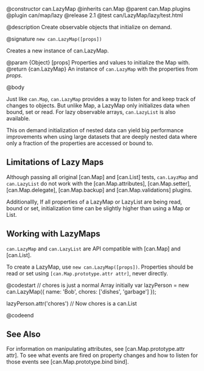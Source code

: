 @constructor can.LazyMap
@inherits can.Map
@parent can.Map.plugins
@plugin can/map/lazy
@release 2.1
@test can/LazyMap/lazy/test.html

@description Create observable objects that initialize on demand.

@signature `new can.LazyMap([props])`

Creates a new instance of can.LazyMap.

@param {Object} [props] Properties and values to initialize the Map with.
@return {can.LazyMap} An instance of `can.LazyMap` with the properties from _props_.

@body

Just like `can.Map`, `can.LazyMap` provides a way to listen for and keep track of changes to objects. But unlike Map, a LazyMap only initializes data when bound, set or read. For lazy observable arrays, `can.LazyList` is also available.

This on demand initialization of nested data can yield big performance improvements when using large datasets that are deeply nested data where only a fraction of the properties are accessed or bound to.

## Limitations of Lazy Maps

Although passing all original [can.Map] and [can.List] tests, `can.LayzMap` and `can.LazyList` do not work with the [can.Map.attributes], [can.Map.setter], [can.Map.delegate], [can.Map.backup]
and [can.Map.validations] plugins.

Additionallly, If all properties of a LazyMap or LazyList are being read, bound or set, initialization time can be slightly higher than using a Map or List.

## Working with LazyMaps

`can.LazyMap` and `can.LazyList` are API compatible with [can.Map] and [can.List]. 

To create a LazyMap, use `new can.LazyMap([props])`. Properties should be read or set using `[can.Map.prototype.attr attr]`, never directly.

@codestart
// chores is just a normal Array initially
var lazyPerson = new can.LazyMap({
  name: 'Bob',
  chores: ['dishes', 'garbage']
});

lazyPerson.attr('chores') // Now chores is a can.List

@codeend

## See Also

For information on manipulating attributes, see [can.Map.prototype.attr attr]. To see what events are fired on property changes and how to listen for those events see [can.Map.prototype.bind bind].
